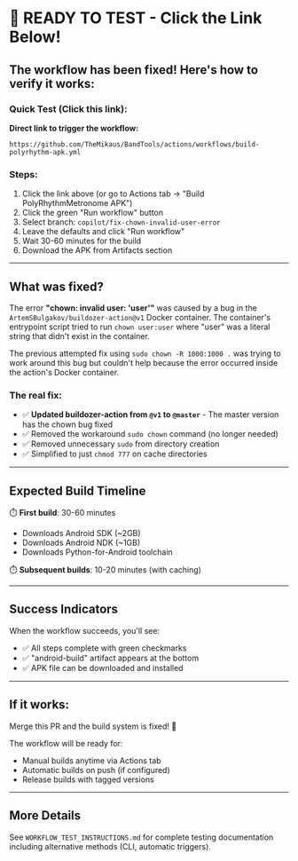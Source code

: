 # 🚀 READY TO TEST - Click the Link Below!

## The workflow has been fixed! Here's how to verify it works:

### Quick Test (Click this link):
**Direct link to trigger the workflow:**

```
https://github.com/TheMikaus/BandTools/actions/workflows/build-polyrhythm-apk.yml
```

### Steps:
1. Click the link above (or go to Actions tab → "Build PolyRhythmMetronome APK")
2. Click the green "Run workflow" button
3. Select branch: `copilot/fix-chown-invalid-user-error`
4. Leave the defaults and click "Run workflow"
5. Wait 30-60 minutes for the build
6. Download the APK from Artifacts section

---

## What was fixed?

The error **"chown: invalid user: 'user'"** was caused by a bug in the `ArtemSBulgakov/buildozer-action@v1` Docker container. The container's entrypoint script tried to run `chown user:user` where "user" was a literal string that didn't exist in the container.

The previous attempted fix using `sudo chown -R 1000:1000 .` was trying to work around this bug but couldn't help because the error occurred inside the action's Docker container.

### The real fix:
- ✅ **Updated buildozer-action from `@v1` to `@master`** - The master version has the chown bug fixed
- ✅ Removed the workaround `sudo chown` command (no longer needed)
- ✅ Removed unnecessary `sudo` from directory creation
- ✅ Simplified to just `chmod 777` on cache directories

---

## Expected Build Timeline

⏱️ **First build**: 30-60 minutes
- Downloads Android SDK (~2GB)
- Downloads Android NDK (~1GB)
- Downloads Python-for-Android toolchain

⏱️ **Subsequent builds**: 10-20 minutes (with caching)

---

## Success Indicators

When the workflow succeeds, you'll see:
- ✅ All steps complete with green checkmarks
- ✅ "android-build" artifact appears at the bottom
- ✅ APK file can be downloaded and installed

---

## If it works:

Merge this PR and the build system is fixed! 🎉

The workflow will be ready for:
- Manual builds anytime via Actions tab
- Automatic builds on push (if configured)
- Release builds with tagged versions

---

## More Details

See `WORKFLOW_TEST_INSTRUCTIONS.md` for complete testing documentation including alternative methods (CLI, automatic triggers).
